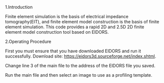 1.Introduction

Finite element simulation is the basis of electrical impedance tomography(EIT), and finite element model construction is the basis of finite element simulation. This code provides a rapid 2D and 2.5D 2D finite element model construction tool based on EIDORS.

2.Operating Procedure

First you must ensure that you have downloaded EIDORS and run it successfully. Download site: https://eidors3d.sourceforge.net/index.shtml.

Change line 3 of the main file to the address of the EIDORS file you saved.

Run the main file and then select an image to use as a profiling template.
